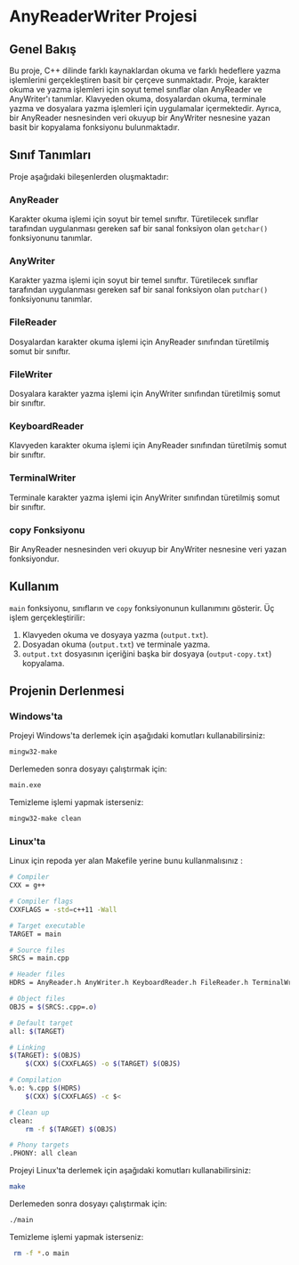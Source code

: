 # AnyReaderWriter Projesi

## Genel Bakış
Bu proje, C++ dilinde farklı kaynaklardan okuma ve farklı hedeflere yazma işlemlerini gerçekleştiren basit bir çerçeve sunmaktadır. Proje, karakter okuma ve yazma işlemleri için soyut temel sınıflar olan AnyReader ve AnyWriter'ı tanımlar. Klavyeden okuma, dosyalardan okuma, terminale yazma ve dosyalara yazma işlemleri için uygulamalar içermektedir. Ayrıca, bir AnyReader nesnesinden veri okuyup bir AnyWriter nesnesine yazan basit bir kopyalama fonksiyonu bulunmaktadır.

## Sınıf Tanımları
Proje aşağıdaki bileşenlerden oluşmaktadır:

### AnyReader
Karakter okuma işlemi için soyut bir temel sınıftır. Türetilecek sınıflar tarafından uygulanması gereken saf bir sanal fonksiyon olan `getchar()` fonksiyonunu tanımlar.

### AnyWriter
Karakter yazma işlemi için soyut bir temel sınıftır. Türetilecek sınıflar tarafından uygulanması gereken saf bir sanal fonksiyon olan `putchar()` fonksiyonunu tanımlar.

### FileReader
Dosyalardan karakter okuma işlemi için AnyReader sınıfından türetilmiş somut bir sınıftır.

### FileWriter
Dosyalara karakter yazma işlemi için AnyWriter sınıfından türetilmiş somut bir sınıftır.

### KeyboardReader
Klavyeden karakter okuma işlemi için AnyReader sınıfından türetilmiş somut bir sınıftır.

### TerminalWriter
Terminale karakter yazma işlemi için AnyWriter sınıfından türetilmiş somut bir sınıftır.

### copy Fonksiyonu
Bir AnyReader nesnesinden veri okuyup bir AnyWriter nesnesine veri yazan fonksiyondur.

## Kullanım
`main` fonksiyonu, sınıfların ve `copy` fonksiyonunun kullanımını gösterir. Üç işlem gerçekleştirilir:

1. Klavyeden okuma ve dosyaya yazma (`output.txt`).
2. Dosyadan okuma (`output.txt`) ve terminale yazma.
3. `output.txt` dosyasının içeriğini başka bir dosyaya (`output-copy.txt`) kopyalama.

## Projenin Derlenmesi

### Windows'ta
Projeyi Windows'ta derlemek için aşağıdaki komutları kullanabilirsiniz:

```sh
mingw32-make
```
Derlemeden sonra dosyayı çalıştırmak için:

```sh
main.exe
```

Temizleme işlemi yapmak isterseniz:

```sh
mingw32-make clean
```

### Linux'ta
Linux için repoda yer alan Makefile yerine bunu kullanmalısınız :

```sh
# Compiler
CXX = g++

# Compiler flags
CXXFLAGS = -std=c++11 -Wall

# Target executable
TARGET = main

# Source files
SRCS = main.cpp

# Header files
HDRS = AnyReader.h AnyWriter.h KeyboardReader.h FileReader.h TerminalWriter.h FileWriter.h

# Object files
OBJS = $(SRCS:.cpp=.o)

# Default target
all: $(TARGET)

# Linking
$(TARGET): $(OBJS)
	$(CXX) $(CXXFLAGS) -o $(TARGET) $(OBJS)

# Compilation
%.o: %.cpp $(HDRS)
	$(CXX) $(CXXFLAGS) -c $<

# Clean up
clean:
	rm -f $(TARGET) $(OBJS)

# Phony targets
.PHONY: all clean

```

Projeyi Linux'ta derlemek için aşağıdaki komutları kullanabilirsiniz:

```sh
make
```
Derlemeden sonra dosyayı çalıştırmak için:

```sh
./main
```

Temizleme işlemi yapmak isterseniz:

```sh
 rm -f *.o main
```

